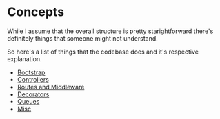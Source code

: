 # Concepts

While I assume that the overall structure is pretty starightforward there's
definitely things that someone might not understand.

So here's a list of things that the codebase does and it's respective
explanation.

- [Bootstrap](%baseurl%bootstrap)
- [Controllers](%baseurl%controllers)
- [Routes and Middleware](%baseurl%routes)
- [Decorators](%baseurl%decorators)
- [Queues](%baseurl%queues)
- [Misc](%baseurl%misc)
